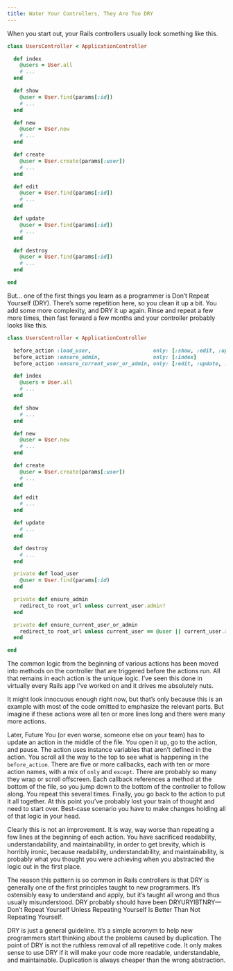 ```yaml
---
title: Water Your Controllers, They Are Too DRY
---
```


When you start out, your Rails controllers usually look something like this.

```ruby
class UsersController < ApplicationController

  def index
    @users = User.all
    # ...
  end

  def show
    @user = User.find(params[:id])
    # ...
  end

  def new
    @user = User.new
    # ...
  end

  def create
    @user = User.create(params[:user])
    # ...
  end

  def edit
    @user = User.find(params[:id])
    # ...
  end

  def update
    @user = User.find(params[:id])
    # ...
  end

  def destroy
    @user = User.find(params[:id])
    # ...
  end

end
```

But… one of the first things you learn as a programmer is Don’t Repeat Yourself (DRY). There’s some repetition here, so you clean it up a bit. You add some more complexity, and DRY it up again. Rinse and repeat a few more times, then fast forward a few months and your controller probably looks like this.

```ruby
class UsersController < ApplicationController

  before_action :load_user,                    only: [:show, :edit, :update, :destroy]
  before_action :ensure_admin,                 only: [:index]
  before_action :ensure_current_user_or_admin, only: [:edit, :update, :destroy]

  def index
    @users = User.all
    # ...
  end

  def show
    # ...
  end

  def new
    @user = User.new
    # ...
  end

  def create
    @user = User.create(params[:user])
    # ...
  end

  def edit
    # ...
  end

  def update
    # ...
  end

  def destroy
    # ...
  end

  private def load_user
    @user = User.find(params[:id)
  end

  private def ensure_admin
    redirect_to root_url unless current_user.admin?
  end

  private def ensure_current_user_or_admin
    redirect_to root_url unless current_user == @user || current_user.admin?
  end

end
```

The common logic from the beginning of various actions has been moved into methods on the controller that are triggered before the actions run. All that remains in each action is the unique logic. I’ve seen this done in virtually every Rails app I’ve worked on and it drives me absolutely nuts.

It might look innocuous enough right now, but that’s only because this is an example with most of the code omitted to emphasize the relevant parts. But imagine if these actions were all ten or more lines long and there were many more actions.

Later, Future You (or even worse, someone else on your team) has to update an action in the middle of the file. You open it up, go to the action, and pause. The action uses instance variables that aren’t defined in the action. You scroll all the way to the top to see what is happening in the `before_action`. There are five or more callbacks, each with ten or more action names, with a mix of `only` and `except`. There are probably so many they wrap or scroll offscreen. Each callback references a method at the bottom of the file, so you jump down to the bottom of the controller to follow along. You repeat this several times. Finally, you go back to the action to put it all together. At this point you’ve probably lost your train of thought and need to start over. Best-case scenario you have to make changes holding all of that logic in your head.

Clearly this is not an improvement. It is way, way worse than repeating a few lines at the beginning of each action. You have sacrificed readability, understandability, and maintainability, in order to get brevity, which is horribly ironic, because readability, understandability, and maintainability, is probably what you thought you were achieving when you abstracted the logic out in the first place.

The reason this pattern is so common in Rails controllers is that DRY is generally one of the first principles taught to new programmers. It’s ostensibly easy to understand and apply, but it’s taught all wrong and thus usually misunderstood. DRY probably should have been DRYURYIBTNRY—Don’t Repeat Yourself Unless Repeating Yourself Is Better Than Not Repeating Yourself.

DRY is just a general guideline. It’s a simple acronym to help new programmers start thinking about the problems caused by duplication. The point of DRY is not the ruthless removal of all repetitive code. It only makes sense to use DRY if it will make your code more readable, understandable, and maintainable. Duplication is always cheaper than the wrong abstraction.
